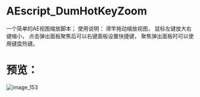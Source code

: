 # AEscript_DumHotKeyZoom
一个简单的AE视图缩放脚本；
使用说明：
滑竿拖动缩放视图，
鼠标左键放大右键缩小，
点击弹出面板聚焦后可以右键面板设置快捷键，
聚焦弹出面板时可以使用键盘热键。
# 预览：
![image_153](https://github.com/user-attachments/assets/04cd43e5-6003-40ed-b99e-11a8f073ff21)
